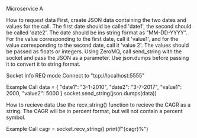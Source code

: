 Microservice A

How to request data
  First, create JSON data containing the two dates and values for the call. The first date should be called 'date1', the second should be called 'date2'.
  The date should be ins string format as "MM-DD-YYYY".
  For the value corresponding to the first date, call it 'value1', and for the value corresponding to the second date, call it 'value 2'.
  The values should be passed as floats or integers.
  Using ZeroMQ, call send_string with the socket and pass the JSON as a parameter. Use json.dumps before passing it to convert it to string format.

  Socket Info
    REQ mode
    Connect to "tcp://localhost:5555"

  Example Call
    data = {
      "date1": "3-1-2010",
      "date2": "3-7-2017",
      "value1": 2000,
      "value2": 5000
    }
    socket.send_string(json.dumps(data))

How to recieve data
  Use the recv_string() function to recieve the CAGR as a string. The CAGR will be in percent format, but will not contain a percent symbol.

  Example Call
    cagr = socket.recv_string()
    print(f"{cagr}%")
